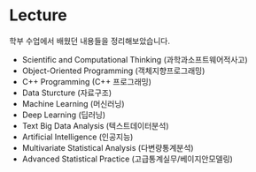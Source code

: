 # Lecture
학부 수업에서 배웠던 내용들을 정리해보았습니다.
- Scientific and Computational Thinking (과학과소프트웨어적사고)  
- Object-Oriented Programming (객체지향프로그래밍)
- C++ Programming (C++ 프로그래밍)
- Data Sturcture (자료구조)
- Machine Learning (머신러닝)  
- Deep Learning (딥러닝)  
- Text Big Data Analysis (텍스트데이터분석)  
- Artificial Intelligence (인공지능)
- Multivariate Statistical Analysis (다변량통계분석)  
- Advanced Statistical Practice (고급통계실무/베이지안모델링)  
